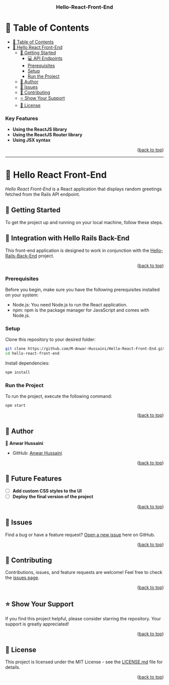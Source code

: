 
<a name="readme-top"></a>

<div align="center">

  <h3><b>Hello-React-Front-End</b></h3>

</div>

# 📗 Table of Contents

- [📗 Table of Contents](#-table-of-contents)
- [📖 Hello React Front-End](#about-project)
  - [🚀 Getting Started](#getting-started)
    - [💻 API Endpoints](#integration-with-hello-rails-back-end)
    - [Prerequisites](#prerequisites)
    - [Setup](#setup)
    - [Run the Project](#run-the-project)
  - [👥 Author](#authors)
  - [🔭 Issues](#issues)
  - [🤝 Contributing](#contributing)
  - [⭐️ Show Your Support](#️support)
  - [📝 License](#license)

### Key Features <a name="key-features"></a>

- **Using the ReactJS library**
- **Using the ReactJS Router library**
- **Using JSX syntax**

<p align="right">(<a href="#readme-top">back to top</a>)</p>

---

<!-- PROJECT REQUIREMENTS -->

# 📖 Hello React Front-End <a name="about-project"></a>

*Hello React Front-End* is a React application that displays random greetings fetched from the Rails API endpoint.


## 🚀 Getting Started <a name="getting-started"></a>

To get the project up and running on your local machine, follow these steps.

## 🔗 Integration with Hello Rails Back-End <a name="integration-with-hello-rails-back-end"></a>

This front-end application is designed to work in conjunction with the [Hello-Rails-Back-End](https://github.com/M-Anwar-Hussaini/Hello-Rails-Back-End) project.

<p align="right">(<a href="#readme-top">back to top</a>)</p>


### Prerequisites

Before you begin, make sure you have the following prerequisites installed on your system:

- Node.js: You need Node.js to run the React application.
- npm: npm is the package manager for JavaScript and comes with Node.js.

### Setup

Clone this repository to your desired folder:

```sh
git clone https://github.com/M-Anwar-Hussaini/Hello-React-Front-End.git
cd hello-react-front-end
```

Install dependencies:

```sh
npm install
```

### Run the Project

To run the project, execute the following command:

```sh
npm start
```

<p align="right">(<a href="#readme-top">back to top</a>)</p>

## 👥 Author <a name="authors"></a>

👤 **Anwar Hussaini**
- GitHub: [Anwar Hussaini](https://github.com/M-Anwar-Hussaini)

<p align="right">(<a href="#readme-top">back to top</a>)</p>

## 🔭 Future Features <a name="future-features"></a>

- [ ] **Add custom CSS styles to the UI**
- [ ] **Deploy the final version of the project**

<p align="right">(<a href="#readme-top">back to top</a>)</p>

## 🔭 Issues <a name="issues"></a>

Find a bug or have a feature request? [Open a new issue](https://github.com/M-Anwar-Hussaini/Hello-React-Front-End/issues) here on GitHub.

<p align="right">(<a href="#readme-top">back to top</a>)</p>

## 🤝 Contributing <a name="contributing"></a>

Contributions, issues, and feature requests are welcome! Feel free to check the [issues page](https://github.com/M-Anwar-Hussaini/Hello-React-Front-End/issues).

<p align="right">(<a href="#readme-top">back to top</a>)</p>

## ⭐️ Show Your Support <a name="️support"></a>

If you find this project helpful, please consider starring the repository. Your support is greatly appreciated!

<p align="right">(<a href="#readme-top">back to top</a>)</p>

## 📝 License <a name="license"></a>

This project is licensed under the MIT License - see the [LICENSE.md](./LICENSE) file for details.

<p align="right">(<a href="#readme-top">back to top</a>)</p>